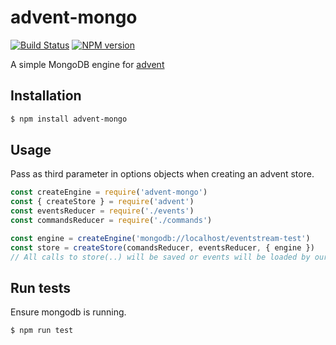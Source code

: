 # advent-mongo

[![Build Status](https://travis-ci.org/cayasso/advent-mongo.png?branch=master)](https://travis-ci.org/cayasso/advent-mongo)
[![NPM version](https://badge.fury.io/js/advent-mongo.png)](http://badge.fury.io/js/advent-mongo)

A simple MongoDB engine for [advent](https://github.com/cayasso/advent)
## Installation

```bash
$ npm install advent-mongo
```

## Usage
Pass as third parameter in options objects when creating an advent store.

```js
const createEngine = require('advent-mongo')
const { createStore } = require('advent')
const eventsReducer = require('./events')
const commandsReducer = require('./commands')

const engine = createEngine('mongodb://localhost/eventstream-test')
const store = createStore(comandsReducer, eventsReducer, { engine })
// All calls to store(..) will be saved or events will be loaded by our engine
```
## Run tests
Ensure mongodb is running.

```bash
$ npm run test
```
